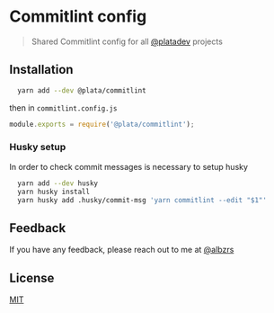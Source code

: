 # Commitlint config

> Shared Commitlint config for all [@platadev](https://github.com/platadev) projects

## Installation

```bash
  yarn add --dev @plata/commitlint
```

then in `commitlint.config.js`

```js
module.exports = require('@plata/commitlint');
```

### Husky setup

In order to check commit messages is necessary to setup husky

```bash
  yarn add --dev husky
  yarn husky install
  yarn husky add .husky/commit-msg 'yarn commitlint --edit "$1"'
```

## Feedback

If you have any feedback, please reach out to me at [@albzrs](https://twitter.com/albzrs)

## License

[MIT](https://choosealicense.com/licenses/mit/)
